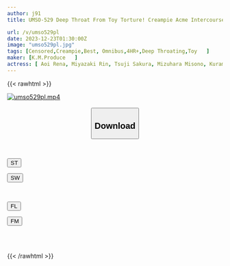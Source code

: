 ```yaml
---
author: j91
title: UMSO-529 Deep Throat From Toy Torture! Creampie Acme Intercourse With A Beautiful Girl Who Goes Crazy With Pleasure

url: /v/umso529pl
date: 2023-12-23T01:30:00Z
image: "umso529pl.jpg"
tags: [Censored,Creampie,Best, Omnibus,4HR+,Deep Throating,Toy	 ]
maker: [K.M.Produce   ]
actress: [ Aoi Rena, Miyazaki Rin, Tsuji Sakura, Mizuhara Misono, Kuramoto Sumire, Matsukawa Chinami]
---
```



{{< rawhtml >}}

<div class="video" data-videoid="P9dRRYRzzBiLga">
    <a href="javascript:;">
        <img src="/v/umso529pl/umso529pl.jpg" width="WIDTH" height="HEIGHT" alt="umso529pl.mp4" loading="lazy">
    </a>
</div>

<script type="text/javascript" src="https://j91.asia/asset/on-demand-st.js"></script>

<br>
  <link rel="stylesheet" href="https://j91.asia/asset/bs5.css">
  
  <center>
  <button class="btn btn-primary" type="button" data-bs-toggle="collapse" data-bs-target=".multi-collapse" aria-expanded="false" aria-controls="multiCollapseExample1 multiCollapseExample2"><h2>Download</h2></button></center>
</p>
<div class="row">
  <div class="col">
    <div class="collapse multi-collapse" id="multiCollapseExample1">
      <div class="card card-body">
	      	      <br>
<div class="buttons">  
<p><a href="https://streamtape.to/v/P9dRRYRzzBiLga" target="_blank"><button class="btn-hover color-3"><i class="fa fa-download"></i> ST</button></a></p>
<p><a href="https://flaswish.com/vkp4cicwa6ry" target="_blank"><button class="btn-hover color-2"><i class="fa fa-download"></i> SW</button></a></p></div>
    </div>
  </div>
</div>
  <div class="col">
    <div class="collapse multi-collapse" id="multiCollapseExample2">
      <div class="card card-body">
	      <br>
<div class="buttons">
<p><a href="https://filelions.site/f/xauokctw3rny" target="_blank"><button class="btn-hover color-9"><i class="fa fa-download"></i> FL</button></a></p>
<p><a href="https://filemoon.sx/d/bfej62ycg925" target="_blank"><button class="btn-hover color-8"><i class="fa fa-download"></i> FM</button></a></p></div>
<br><br>
      </div>
    </div>
  </div>
</div>

{{< /rawhtml >}}